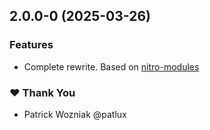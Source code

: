 ## 2.0.0-0 (2025-03-26)

### Features

- Complete rewrite. Based on [nitro-modules](https://nitro.margelo.com/)

### ❤️ Thank You

- Patrick Wozniak @patlux

